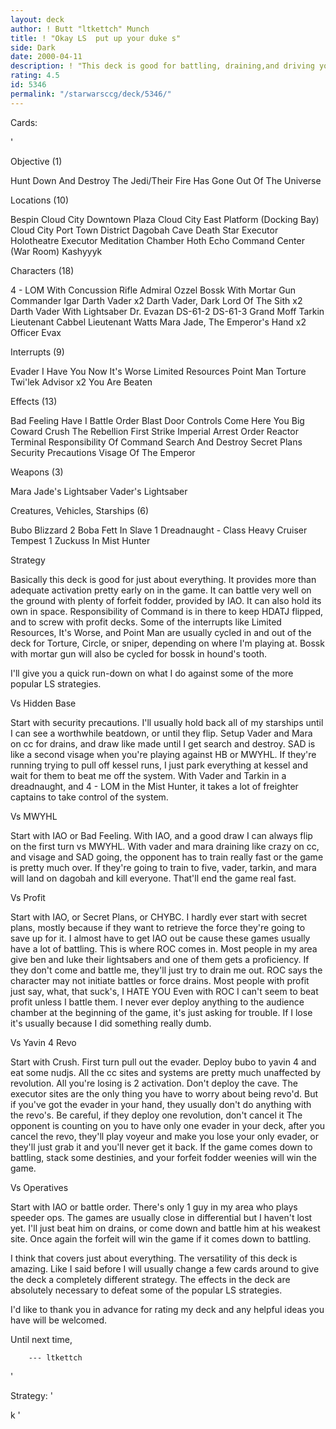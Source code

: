 ```yaml
---
layout: deck
author: ! Butt "ltkettch" Munch
title: ! "Okay LS  put up your duke s"
side: Dark
date: 2000-04-11
description: ! "This deck is good for battling, draining,and driving your opponent crazy."
rating: 4.5
id: 5346
permalink: "/starwarsccg/deck/5346/"
---
```

Cards: 

'

Objective (1)

Hunt Down And Destroy The Jedi/Their Fire Has Gone Out Of The Universe

Locations (10)

Bespin
Cloud City Downtown Plaza
Cloud City East Platform (Docking Bay)
Cloud City Port Town District
Dagobah Cave
Death Star
Executor Holotheatre
Executor Meditation Chamber
Hoth Echo Command Center (War Room)
Kashyyyk

Characters (18)

4 - LOM With Concussion Rifle
Admiral Ozzel
Bossk With Mortar Gun
Commander Igar
Darth Vader x2
Darth Vader, Dark Lord Of The Sith x2
Darth Vader With Lightsaber
Dr. Evazan
DS-61-2
DS-61-3
Grand Moff Tarkin
Lieutenant Cabbel
Lieutenant Watts
Mara Jade, The Emperor's Hand x2
Officer Evax

Interrupts (9)

Evader
I Have You Now
It's Worse
Limited Resources
Point Man
Torture
Twi'lek Advisor x2
You Are Beaten

Effects (13)

Bad Feeling Have I
Battle Order
Blast Door Controls
Come Here You Big Coward
Crush The Rebellion
First Strike
Imperial Arrest Order
Reactor Terminal
Responsibility Of Command
Search And Destroy
Secret Plans
Security Precautions
Visage Of The Emperor

Weapons (3)

Mara Jade's Lightsaber
Vader's Lightsaber

Creatures, Vehicles, Starships (6)

Bubo
Blizzard 2
Boba Fett In Slave 1
Dreadnaught - Class Heavy Cruiser
Tempest 1
Zuckuss In Mist Hunter


Strategy

Basically this deck is good for just about
everything.  It provides more than adequate
activation pretty early on in the game. It
can battle very well on the ground with plenty
of forfeit fodder, provided by IAO.  It can
also hold its own in space.  Responsibility of
Command is in there to keep HDATJ flipped, and
to screw with profit decks.  Some of the
interrupts like Limited Resources, It's Worse,
and Point Man are usually cycled in and out of
the deck for Torture, Circle, or sniper, depending
on where I'm playing at.  Bossk with mortar gun
will also be cycled for bossk in hound's tooth.

I'll give you a quick run-down on what I do against
some of the more popular LS strategies.

Vs Hidden Base

Start with security precautions.  I'll usually hold
back all of my starships until I can see a worthwhile
beatdown, or until they flip.  Setup Vader and Mara
on cc for drains, and draw like made until I get search
and destroy.  SAD is like a second visage when you're
playing against HB or MWYHL.  If they're running trying
to pull off kessel runs, I just park everything at kessel
and wait for them to beat me off the system.  With Vader
and Tarkin in a dreadnaught, and 4 - LOM in the Mist Hunter,
it takes a lot of freighter captains to take control of the
system.

Vs MWYHL

Start with IAO or Bad Feeling.	With IAO, and a good draw I
can always flip on the first turn vs MWYHL.  With vader and
mara draining like crazy on cc, and visage and SAD going, the
opponent has to train really fast or the game is pretty much
over.  If they're going to train to five, vader, tarkin, and
mara will land on dagobah and kill everyone.  That'll end the
game real fast.

Vs Profit

Start with IAO, or Secret Plans, or CHYBC.  I hardly ever start
with secret plans, mostly because if they want to retrieve the
force they're going to save up for it.  I almost have to get IAO
out be cause these games usually have a lot of battling.  This
is where ROC comes in.	Most people in my area give ben and luke
their lightsabers and one of them gets a proficiency.  If they
don't come and battle me, they'll just try to drain me out.  ROC
says the character may not initiate battles or force drains.  Most
people with profit just say, what, that suck's, I HATE YOU
Even with ROC I can't seem to beat profit unless I battle them.
I never ever deploy anything to the audience chamber at the beginning
of the game, it's just asking for trouble.  If I lose it's usually
because I did something really dumb.

Vs Yavin 4 Revo

Start with Crush.  First turn pull out the evader.  Deploy bubo to
yavin 4 and eat some nudjs.  All the cc sites and systems are pretty
much unaffected by revolution.	All you're losing is 2 activation.
Don't deploy the cave.  The executor sites are the only thing you
have to worry about being revo'd.  But if you've got the evader in
your hand, they usually don't do anything with the revo's.  Be careful,
if they deploy one revolution, don't cancel it  The opponent is
counting on you to have only one evader in your deck, after you cancel
the revo, they'll play voyeur and make you lose your only evader, or
they'll just grab it and you'll never get it back.  If the game comes
down to battling, stack some destinies, and your forfeit fodder weenies
will win the game.

Vs Operatives

Start with IAO or battle order.  There's only 1 guy in my area who plays
speeder ops.  The games are usually close in differential but I haven't
lost yet.  I'll just beat him on drains, or come down and battle him at
his weakest site.  Once again the forfeit will win the game if it comes
down to battling.

I think that covers just about everything.
The versatility of this deck is amazing.  Like I said before I will
usually change a few cards around to give the deck a completely
different strategy.  The effects in the deck are absolutely necessary to
defeat some of the popular LS strategies.

I'd like to thank you in advance for rating my deck and any helpful ideas
you have will be welcomed.

Until next time,

		--- ltkettch
'

Strategy: '

k '
